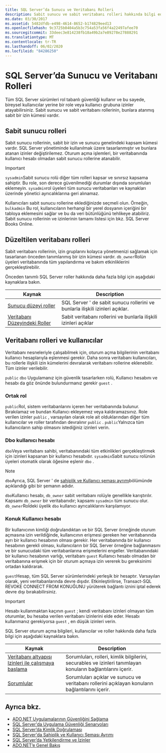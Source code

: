 ```yaml
---
title: SQL Server’da Sunucu ve Veritabanı Rolleri
description: Sabit sunucu ve sabit veritabanı rolleri hakkında bilgi edinin ve bunlara atanan bir dizi izin atanır. SQL Server rol tabanlı güvenliği kullanır.
ms.date: 03/30/2017
ms.assetid: 5482dfdb-e498-4614-8652-b174829eed13
ms.openlocfilehash: 9c3725b0404a5b3c754a53fa56f4a22497afee70
ms.sourcegitcommit: 33deec3e814238fb18a49b2a7e89278e27888291
ms.translationtype: MT
ms.contentlocale: tr-TR
ms.lasthandoff: 06/02/2020
ms.locfileid: "84286250"
---
```

# <a name="server-and-database-roles-in-sql-server"></a>SQL Server’da Sunucu ve Veritabanı Rolleri
Tüm SQL Server sürümleri rol tabanlı güvenliği kullanır ve bu sayede, bireysel kullanıcılar yerine bir role veya kullanıcı grubuna izinler atayabilirsiniz. Sabit sunucu ve sabit veritabanı rollerinin, bunlara atanmış sabit bir izin kümesi vardır.  
  
## <a name="fixed-server-roles"></a>Sabit sunucu rolleri  
 Sabit sunucu rollerinin, sabit bir izin ve sunucu genelindeki kapsam kümesi vardır. SQL Server yönetiminde kullanılmak üzere tasarlanmıştır ve bunlara atanan izinler değiştirilemez. Oturum açma işlemleri, bir veritabanında kullanıcı hesabı olmadan sabit sunucu rollerine atanabilir.  
  
> [!IMPORTANT]
> `sysadmin`Sabit sunucu rolü diğer tüm rolleri kapsar ve sınırsız kapsama sahiptir. Bu role, son derece güvenilmediği durumlar dışında sorumluları eklemeyin. `sysadmin`rol üyeleri tüm sunucu veritabanları ve kaynakları üzerinde yönetici ayrıcalıklarına geri alınamaz.  
  
 Kullanıcıları sabit sunucu rollerine eklediğinizde seçmeli olun. Örneğin, `bulkadmin` Bu rol, kullanıcıların herhangi bir yerel dosyanın içeriğini bir tabloya eklemesini sağlar ve bu da veri bütünlüğünü tehlikeye atabiliriz. Sabit sunucu rollerinin ve izinlerinin tamamı listesi için bkz. SQL Server Books Online.  
  
## <a name="fixed-database-roles"></a>Düzeltilen veritabanı rolleri  
 Sabit veritabanı rollerinin, izin gruplarını kolayca yönetmenizi sağlamak için tasarlanan önceden tanımlanmış bir izin kümesi vardır. `db_owner`Rolün üyeleri veritabanında tüm yapılandırma ve bakım etkinliklerini gerçekleştirebilir.  
  
 Önceden tanımlı SQL Server roller hakkında daha fazla bilgi için aşağıdaki kaynaklara bakın.  
  
|Kaynak|Description|  
|--------------|-----------------|  
|[Sunucu düzeyi roller](/sql/relational-databases/security/authentication-access/server-level-roles)|SQL Server ' de sabit sunucu rollerini ve bunlarla ilişkili izinleri açıklar.|  
|[Veritabanı Düzeyindeki Roller](/sql/relational-databases/security/authentication-access/database-level-roles)|Sabit veritabanı rollerini ve bunlarla ilişkili izinleri açıklar|  
  
## <a name="database-roles-and-users"></a>Veritabanı rolleri ve kullanıcılar  
 Veritabanı nesneleriyle çalışabilmek için, oturum açma bilgilerinin veritabanı kullanıcı hesaplarıyla eşlenmesi gerekir. Daha sonra veritabanı kullanıcıları, bu rollerle ilişkili izin kümelerini devralarak veritabanı rollerine eklenebilir. Tüm izinler verilebilir.  
  
 `public` `dbo` Uygulamanız için güvenlik tasarlarken rolü, Kullanıcı hesabını ve hesabı da göz önünde bulundurmanız gerekir `guest` .  
  
### <a name="the-public-role"></a>Ortak rol  
 `public`Rol, sistem veritabanlarını içeren her veritabanında bulunur. Bırakılamaz ve bundan Kullanıcı ekleyemez veya kaldıramazsınız. Role verilen izinler `public` , varsayılan olarak role ait olduklarından diğer tüm kullanıcılar ve roller tarafından devralınır `public` . `public`Yalnızca tüm kullanıcıların sahip olmasını istediğiniz izinleri verin.  
  
### <a name="the-dbo-user-account"></a>Dbo kullanıcı hesabı  
 `dbo`Veya veritabanı sahibi, veritabanındaki tüm etkinlikleri gerçekleştirmek için izinleri kapsanan bir kullanıcı hesabıdır. `sysadmin`Sabit sunucu rolünün üyeleri otomatik olarak öğesine eşlenir `dbo` .  
  
> [!NOTE]
> `dbo`Ayrıca, SQL Server ' de [sahiplik ve Kullanıcı şeması ayrımı](ownership-and-user-schema-separation-in-sql-server.md)bölümünde açıklandığı gibi bir şemanın adıdır.  
  
 `dbo`Kullanıcı hesabı, `db_owner` sabit veritabanı rolüyle genellikle karıştırılır. Kapsamı `db_owner` bir veritabanıdır; kapsamı `sysadmin` tüm sunucu olur. `db_owner`Roldeki üyelik `dbo` kullanıcı ayrıcalıklarını karşılamıyor.  
  
### <a name="the-guest-user-account"></a>Konuk Kullanıcı hesabı  
 Bir kullanıcının kimliği doğrulandıktan ve bir SQL Server örneğinde oturum açmasına izin verildiğinde, kullanıcının erişmesi gereken her veritabanında ayrı bir kullanıcı hesabının olması gerekir. Her veritabanında bir kullanıcı hesabının gerekli olması, kullanıcıların bir SQL Server örneğine bağlanmasını ve bir sunucudaki tüm veritabanlarına erişmelerini engeller. Veritabanındaki bir kullanıcı hesabının varlığı, veritabanı `guest` Kullanıcı hesabı olmadan bir veritabanına erişmek için bir oturum açmaya izin vererek bu gereksinimi ortadan kaldırarak.  
  
 `guest`Hesap, tüm SQL Server sürümlerindeki yerleşik bir hesaptır. Varsayılan olarak, yeni veritabanlarında devre dışıdır. Etkinleştirilirse, Transact-SQL REVOKE CONNECT FROM KONUĞUNU yürüterek bağlantı iznini iptal ederek devre dışı bırakabilirsiniz.  
  
> [!IMPORTANT]
> Hesabı kullanmaktan kaçının `guest` ; kendi veritabanı izinleri olmayan tüm oturumlar, bu hesaba verilen veritabanı izinlerini elde eder. Hesabı kullanmanız gerekiyorsa `guest` , en düşük izinleri verin.  
  
 SQL Server oturum açma bilgileri, kullanıcılar ve roller hakkında daha fazla bilgi için aşağıdaki kaynaklara bakın.  
  
|Kaynak|Description|  
|--------------|-----------------|  
|[Veritabanı altyapısı Izinleri ile çalışmaya başlama](/sql/relational-databases/security/authentication-access/getting-started-with-database-engine-permissions)|Sorumluları, rolleri, kimlik bilgilerini, securables ve izinleri tanımlayan konuların bağlantılarını içerir.|  
|[Sorumlular](/sql/relational-databases/security/authentication-access/principals-database-engine)|Sorumluları açıklar ve sunucu ve veritabanı rollerini açıklayan konuların bağlantılarını içerir.|  
  
## <a name="see-also"></a>Ayrıca bkz.

- [ADO.NET Uygulamalarının Güvenliğini Sağlama](../securing-ado-net-applications.md)
- [SQL Server'da Uygulama Güvenliği Senaryoları](application-security-scenarios-in-sql-server.md)
- [SQL Server’da Kimlik Doğrulaması](authentication-in-sql-server.md)
- [SQL Server'da Sahiplik ve Kullanıcı Şeması Ayrımı](ownership-and-user-schema-separation-in-sql-server.md)
- [SQL Server’da Yetkilendirme ve İzinler](authorization-and-permissions-in-sql-server.md)
- [ADO.NET’e Genel Bakış](../ado-net-overview.md)
